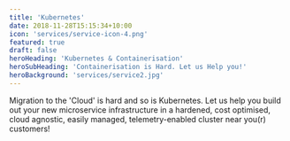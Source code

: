 ```yaml
---
title: 'Kubernetes'
date: 2018-11-28T15:15:34+10:00
icon: 'services/service-icon-4.png'
featured: true
draft: false
heroHeading: 'Kubernetes & Containerisation'
heroSubHeading: 'Containerisation is Hard. Let us Help you!'
heroBackground: 'services/service2.jpg'
---
```


Migration to the 'Cloud' is hard and so is Kubernetes. Let us help you build out your
new microservice infrastructure in a hardened, cost optimised, cloud agnostic, easily
managed, telemetry-enabled cluster near you(r) customers!

